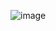 ![image](https://user-images.githubusercontent.com/79374141/125840813-8d0ad7e1-3a8f-4c9c-bb5b-d09c1b80a52c.png)
